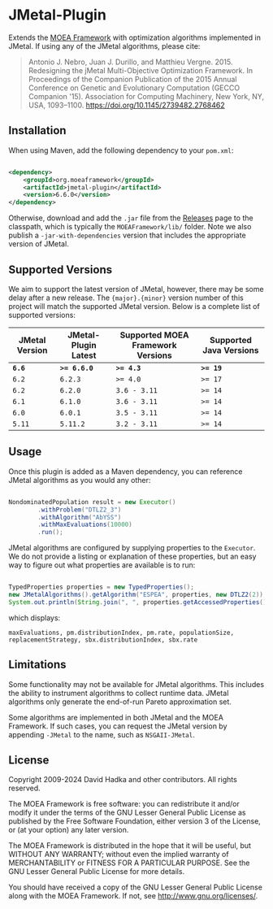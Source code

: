 # JMetal-Plugin

Extends the [MOEA Framework](http://github.com/MOEAFramework/MOEAFramework) with optimization algorithms implemented in JMetal.
If using any of the JMetal algorithms, please cite:

> Antonio J. Nebro, Juan J. Durillo, and Matthieu Vergne. 2015. Redesigning the jMetal Multi-Objective Optimization Framework. In Proceedings of the Companion Publication of the 2015 Annual Conference on Genetic and Evolutionary Computation (GECCO Companion '15). Association for Computing Machinery, New York, NY, USA, 1093–1100. https://doi.org/10.1145/2739482.2768462

## Installation

When using Maven, add the following dependency to your `pom.xml`:

```xml

<dependency>
    <groupId>org.moeaframework</groupId>
    <artifactId>jmetal-plugin</artifactId>
    <version>6.6.0</version>
</dependency>
```

Otherwise, download and add the `.jar` file from the [Releases](https://github.com/MOEAFramework/JMetal-Plugin/releases) page
to the classpath, which is typically the `MOEAFramework/lib/` folder.  Note we also publish a `-jar-with-dependencies`
version that includes the appropriate version of JMetal.

## Supported Versions

We aim to support the latest version of JMetal, however, there may be some delay after a new release.  The `{major}.{minor}` version
number of this project will match the supported JMetal version.  Below is a complete list of supported versions:

JMetal Version | JMetal-Plugin Latest | Supported MOEA Framework Versions | Supported Java Versions
-------------- | -------------------- | --------------------------------- | -----------------------
**`6.6`**      | **`>= 6.6.0`**       | **`>= 4.3`**                      | **`>= 19`**
`6.2`         | `6.2.3`             | `>= 4.0`                         | `>= 17`
`6.2`         | `6.2.0`             | `3.6 - 3.11`                    | `>= 14`
`6.1`         | `6.1.0`             | `3.6 - 3.11`                    | `>= 14`
`6.0`         | `6.0.1`             | `3.5 - 3.11`                    | `>= 14`
`5.11`        | `5.11.2`            | `3.2 - 3.11`                    | `>= 14`

## Usage

Once this plugin is added as a Maven dependency, you can reference JMetal algorithms as you would any other:

```java

NondominatedPopulation result = new Executor()
		.withProblem("DTLZ2_3")
		.withAlgorithm("AbYSS")
		.withMaxEvaluations(10000)
		.run();
```

JMetal algorithms are configured by supplying properties to the `Executor`.  We do not provide
a listing or explanation of these properties, but an easy way to figure out what properties are available
is to run:

```java

TypedProperties properties = new TypedProperties();	
new JMetalAlgorithms().getAlgorithm("ESPEA", properties, new DTLZ2(2));
System.out.println(String.join(", ", properties.getAccessedProperties()));
```

which displays:

```
maxEvaluations, pm.distributionIndex, pm.rate, populationSize, replacementStrategy, sbx.distributionIndex, sbx.rate
```

## Limitations

Some functionality may not be available for JMetal algorithms.  This includes the ability to instrument algorithms
to collect runtime data.  JMetal algorithms only generate the end-of-run Pareto approximation set.

Some algorithms are implemented in both JMetal and the MOEA Framework.  If such cases, you can request the JMetal
version by appending `-JMetal` to the name, such as `NSGAII-JMetal`.

## License

Copyright 2009-2024 David Hadka and other contributors.  All rights reserved.

The MOEA Framework is free software: you can redistribute it and/or modify
it under the terms of the GNU Lesser General Public License as published by
the Free Software Foundation, either version 3 of the License, or (at your
option) any later version.

The MOEA Framework is distributed in the hope that it will be useful, but
WITHOUT ANY WARRANTY; without even the implied warranty of MERCHANTABILITY
or FITNESS FOR A PARTICULAR PURPOSE.  See the GNU Lesser General Public
License for more details.

You should have received a copy of the GNU Lesser General Public License
along with the MOEA Framework.  If not, see <http://www.gnu.org/licenses/>.
